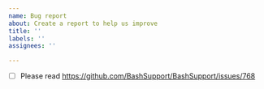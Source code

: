 ```yaml
---
name: Bug report
about: Create a report to help us improve
title: ''
labels: ''
assignees: ''

---
```


- [ ] Please read https://github.com/BashSupport/BashSupport/issues/768
